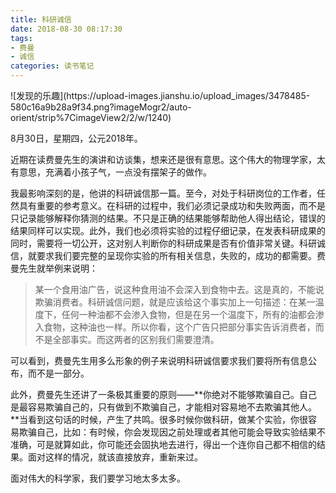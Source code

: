 ```yaml
---
title: 科研诚信
date: 2018-08-30 08:17:30
tags:
- 费曼
- 诚信
categories: 读书笔记
---
```


<meta name="referrer" content="no-referrer" />
![发现的乐趣](https://upload-images.jianshu.io/upload_images/3478485-580c16a9b28a9f34.png?imageMogr2/auto-orient/strip%7CimageView2/2/w/1240)

8月30日，星期四，公元2018年。

近期在读费曼先生的演讲和访谈集，想来还是很有意思。这个伟大的物理学家，太有意思，充满着小孩子气，一点没有摆架子的做作。

<!--more-->

我最影响深刻的是，他讲的科研诚信那一篇。至今，对处于科研岗位的工作者，任然具有重要的参考意义。在科研的过程中，我们必须记录成功和失败两面，而不是只记录能够解释你猜测的结果。不只是正确的结果能够帮助他人得出结论，错误的结果同样可以实现。此外，我们也必须将实验的过程仔细记录，在发表科研成果的同时，需要将一切公开，这对别人判断你的科研成果是否有价值非常关键。科研诚信，就要求我们要完整的呈现你实验的所有相关信息，失败的，成功的都需要。费曼先生就举例来说明：

> 某一个食用油广告，说这种食用油不会深入到食物中去。这是真的，不能说欺骗消费者。科研诚信问题，就是应该给这个事实加上一句描述：在某一温度下，任何一种油都不会渗入食物，但是在另一个温度下，所有的油都会渗入食物，这种油也一样。所以你看，这个广告只把部分事实告诉消费者，而不是全部事实。而这两者的区别我们需要澄清。

可以看到，费曼先生用多么形象的例子来说明科研诚信要求我们要将所有信息公布，而不是一部分。

此外，费曼先生还讲了一条极其重要的原则——**你绝对不能够欺骗自己。自己是最容易欺骗自己的，只有做到不欺骗自己，才能相对容易地不去欺骗其他人。**当看到这句话的时候，产生了共鸣。很多时候你做科研，做某个实验，你很容易欺骗自己，比如：有时候，你会发现因之前处理或者其他可能会导致实验结果不准确，可是就算如此，你可能还会固执地去进行，得出一个连你自己都不相信的结果。面对这样的情况，就该直接放弃，重新来过。

面对伟大的科学家，我们要学习地太多太多。